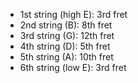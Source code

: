 - 1st string (high E): 3rd fret
- 2nd string (B): 8th fret
- 3rd string (G): 12th fret
- 4th string (D): 5th fret
- 5th string (A): 10th fret
- 6th string (low E): 3rd fret
